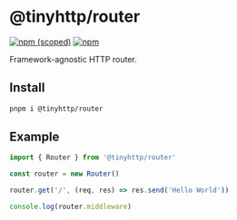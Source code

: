 # @tinyhttp/router

[![npm (scoped)][npm-badge]](https://npmjs.com/package/@tinyhttp/router) [![npm][dl-badge]](https://npmjs.com/package/@tinyhttp/router)

Framework-agnostic HTTP router.

## Install

```sh
pnpm i @tinyhttp/router
```

## Example

```js
import { Router } from '@tinyhttp/router'

const router = new Router()

router.get('/', (req, res) => res.send('Hello World'))

console.log(router.middleware)
```

[npm-badge]: https://img.shields.io/npm/v/@tinyhttp/router?style=flat-square
[dl-badge]: https://img.shields.io/npm/dt/@tinyhttp/router?style=flat-square
